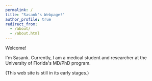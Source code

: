 ```yaml
---
permalink: /
title: "Sasank's Webpage!"
author_profile: true
redirect_from: 
  - /about/
  - /about.html
---
```


Welcome!

I'm Sasank.
Currently, I am a medical student and researcher at the University of Florida's MD/PhD program.

(This web site is still in its early stages.)
